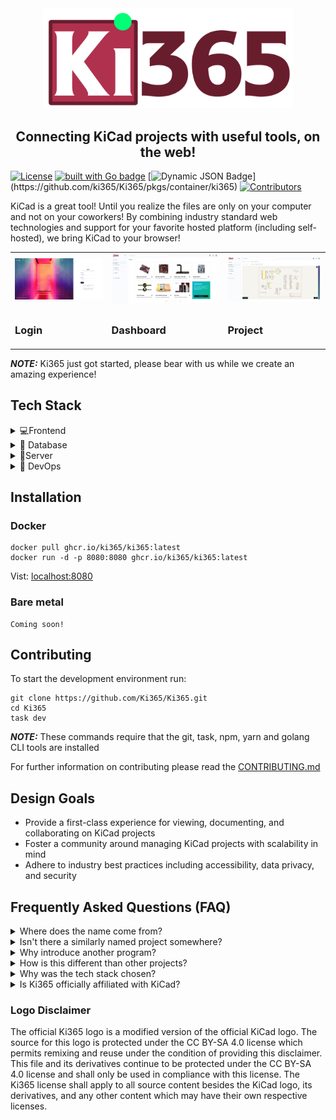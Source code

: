 <div align=center>
  <img src="logos/large/ki365_logo_hi_res_transparent.png" alt="Ki365 logo" width="400" height="auto" />
  <h2>Connecting KiCad projects with useful tools, on the web!</h2>
</div>
  
[![License](https://img.shields.io/badge/License-Apache_2.0-blue.svg)](https://opensource.org/licenses/Apache-2.0)
[![built with Go badge](https://img.shields.io/badge/built_with-Go-367B99.svg)](https://go.dev/talks/2012/splash.article)
[![Dynamic JSON Badge](https://img.shields.io/badge/dynamic/json?url=https%3A%2F%2Fraw.githubusercontent.com%2Fipitio%2Fghcr-pulls%2Fmaster%2Findex.json&query=%24%5B%3F(%40.owner%3D%3D%22Ki365%22%20%26%26%20%40.repo%3D%3D%22Ki365%22%20%26%26%20%40.image%3D%3D%22ki365%22)%5D.pulls&logo=github&label=Pulls)](https://github.com/ki365/Ki365/pkgs/container/ki365)
[![Contributors](https://img.shields.io/github/contributors/ki365/ki365)](https://github.com/ki365/ki365/graphs/contributors)

KiCad is a great tool! Until you realize the files are only on your computer and not on your coworkers! By combining industry standard web technologies and support for your favorite hosted platform (including self-hosted), we bring KiCad to your browser! 

<div align=center>
  <table>
    <tr>
      <td>
        <img src="images/login.png" alt="Ki365 login page" width="400" height="auto" />
      </td>
      <td>
        <img src="images/dashboard.png" alt="Ki365 dashboard page" width="400" height="auto" />
      </td>
      <td>
        <img src="images/project.png" alt="Ki365 project page" width="400" height="auto" />
      </td>
    </tr>
    <tr>
      <td>
        <h3>Login</h3>
      </td>
      <td>
        <h3>Dashboard</h3>
      </td>
      <td>
        <h3>Project</h3>
      </td>
    </tr>
    </table>
</div>

**_NOTE:_** Ki365 just got started, please bear with us while we create an amazing experience!

## Tech Stack

<details>
  <summary>💻Frontend</summary>
  <ui>
    <li><a href="https://react.dev/">React</a></li>
    <li><a href="https://yarnpkg.com/">Yarn</a></li>
    <li><a href="https://tailwindcss.com/">Tailwind CSS</a></li>
    <li><a href="https://vitejs.dev/">Vite</a></li>
    <li>For more informaton on what frontend packages we use click <a href="">here</a>.</li>
  </ui>
</details>

<details>
  <summary>🔢 Database</summary>
  <ui>
    <li><a href="https://github.com/ostafen/clover">CloverDB: Internal database</a></li>
    <li><a href="https://github.com/etcd-io/bbolt">bbolt: CloverDB key-value store</a></li>
    <li><a href="https://authzed.com/">AuthZed: Authorization</a></li>
  </ui>
</details>

<details>
  <summary>📱Server</summary>
  <ui>
    <li><a href="https://go.dev/">Golang</a></li>
    <li><a href="https://gorilla.github.io/">Gorilla</a></li>
  </ui>
</details>

<details>
  <summary>🚀 DevOps</summary>
  <ui>
    <li><a href="https://taskfile.dev/">Task</a></li>
    <li><a href="https://github.com/h2non/gock">Gock</a></li>
  </ui>
</details>

## Installation

### Docker
```
docker pull ghcr.io/ki365/ki365:latest
docker run -d -p 8080:8080 ghcr.io/ki365/ki365:latest
```
Vist: [localhost:8080](http://localhost:8080)

### Bare metal
```
Coming soon!
```

## Contributing

To start the development environment run:

```
git clone https://github.com/Ki365/Ki365.git
cd Ki365
task dev
```

**_NOTE:_** These commands require that the git, task, npm, yarn and golang CLI tools are installed 

For further information on contributing please read the [CONTRIBUTING.md](https://github.com/Ki365/Ki365/blob/main/CONTRIBUTING.md)

## Design Goals
- Provide a first-class experience for viewing, documenting, and collaborating on KiCad projects
- Foster a community around managing KiCad projects with scalability in mind
- Adhere to industry best practices including accessibility, data privacy, and security

## Frequently Asked Questions (FAQ)

<details>
  <summary>Where does the name come from?</summary>
  To continue the trend of using the suffix 365 to describe "a web enabled platform for sharing content," Ki365 was formed to bring KiCad projects onto the web!
</details>

<details>
  <summary> Isn't there a similarly named project somewhere?</summary>
  Yes, to give credit where credit is due, there was an organization which existed with same name on GitLab but has seen, up to now, little community collaboration
</details>

<details>
  <summary>Why introduce another program?</summary>
  By introducing a new program, we are able to build a product with a fresh stack and with community support! We are excited to bring KiCad to the web!
</details>

<details>
  <summary>How is this different than other projects?</summary>
  Ki365 brings KiCad projects to the web through modern technologies and best practices. This includes great documentation, DevOps, and community support.
</details>

<details>
  <summary>Why was the tech stack chosen?</summary>
  To bring KiCad to the web, many customer stories needed to be met. To meet this goal, we made specific decisions on the tech stack to balance performance, community familiarity, and reliability. If someone knows of a change to the tech stack to help bring us closer to this goal, please, create an issue!
</details>

<details>
  <summary>Is Ki365 officially affiliated with KiCad?</summary>
  No, Ki365 is not officially affiliated with KiCad. Although we strive to create a prominent software ecosystem with KiCad and other tools, we also want to respect the projects and branding of these tools. We hope the remixing of KiCad's branding can uplift both projects in a fair and equitable manner.
</details>

### Logo Disclaimer
The official Ki365 logo is a modified version of the official KiCad logo. The source for this logo is protected under the CC BY-SA 4.0 license which permits remixing and reuse under the condition of providing this disclaimer. This file and its derivatives continue to be protected under the CC BY-SA 4.0 license and shall only be used in compliance with this license. The Ki365 license shall apply to all source content besides the KiCad logo, its derivatives, and any other content which may have their own respective licenses.

